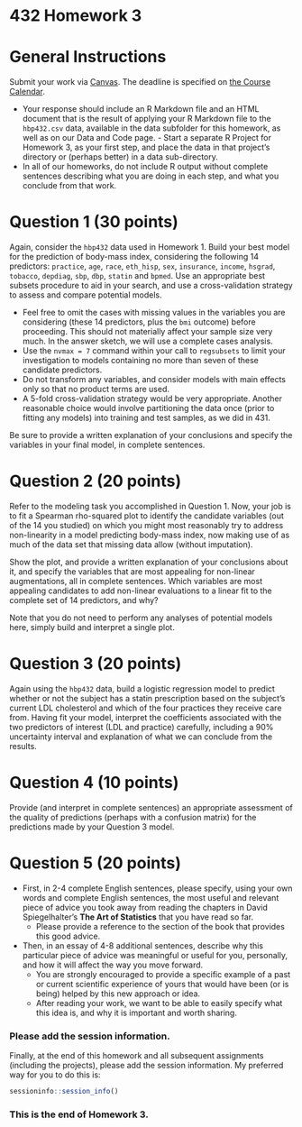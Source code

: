 432 Homework 3
================

# General Instructions

Submit your work via [Canvas](https://canvas.case.edu/). The deadline is
specified on [the Course
Calendar](https://github.com/THOMASELOVE/2020-432/blob/master/calendar.md).

  - Your response should include an R Markdown file and an HTML document
    that is the result of applying your R Markdown file to the
    `hbp432.csv` data, available in the data subfolder for this
    homework, as well as on our Data and Code page. - Start a separate R
    Project for Homework 3, as your first step, and place the data in
    that project’s directory or (perhaps better) in a data
    sub-directory.
  - In all of our homeworks, do not include R output without complete
    sentences describing what you are doing in each step, and what you
    conclude from that work.

# Question 1 (30 points)

Again, consider the `hbp432` data used in Homework 1. Build your best
model for the prediction of body-mass index, considering the following
14 predictors: `practice`, `age`, `race`, `eth_hisp`, `sex`,
`insurance`, `income`, `hsgrad`, `tobacco`, `depdiag`, `sbp`, `dbp`,
`statin` and `bpmed`. Use an appropriate best subsets procedure to aid
in your search, and use a cross-validation strategy to assess and
compare potential models.

  - Feel free to omit the cases with missing values in the variables you
    are considering (these 14 predictors, plus the `bmi` outcome) before
    proceeding. This should not materially affect your sample size very
    much. In the answer sketch, we will use a complete cases analysis.
  - Use the `nvmax = 7` command within your call to `regsubsets` to
    limit your investigation to models containing no more than seven of
    these candidate predictors.
  - Do not transform any variables, and consider models with main
    effects only so that no product terms are used.
  - A 5-fold cross-validation strategy would be very appropriate.
    Another reasonable choice would involve partitioning the data once
    (prior to fitting any models) into training and test samples, as we
    did in 431.

Be sure to provide a written explanation of your conclusions and specify
the variables in your final model, in complete sentences.

# Question 2 (20 points)

Refer to the modeling task you accomplished in Question 1. Now, your job
is to fit a Spearman rho-squared plot to identify the candidate
variables (out of the 14 you studied) on which you might most reasonably
try to address non-linearity in a model predicting body-mass index, now
making use of as much of the data set that missing data allow (without
imputation).

Show the plot, and provide a written explanation of your conclusions
about it, and specify the variables that are most appealing for
non-linear augmentations, all in complete sentences. Which variables are
most appealing candidates to add non-linear evaluations to a linear fit
to the complete set of 14 predictors, and why?

Note that you do not need to perform any analyses of potential models
here, simply build and interpret a single plot.

# Question 3 (20 points)

Again using the `hbp432` data, build a logistic regression model to
predict whether or not the subject has a statin prescription based on
the subject’s current LDL cholesterol and which of the four practices
they receive care from. Having fit your model, interpret the
coefficients associated with the two predictors of interest (LDL and
practice) carefully, including a 90% uncertainty interval and
explanation of what we can conclude from the results.

# Question 4 (10 points)

Provide (and interpret in complete sentences) an appropriate assessment
of the quality of predictions (perhaps with a confusion matrix) for the
predictions made by your Question 3 model.

# Question 5 (20 points)

  - First, in 2-4 complete English sentences, please specify, using your
    own words and complete English sentences, the most useful and
    relevant piece of advice you took away from reading the chapters in
    David Spiegelhalter’s **The Art of Statistics** that you have read
    so far.
      - Please provide a reference to the section of the book that
        provides this good advice.
  - Then, in an essay of 4-8 additional sentences, describe why this
    particular piece of advice was meaningful or useful for you,
    personally, and how it will affect the way you move forward.
      - You are strongly encouraged to provide a specific example of a
        past or current scientific experience of yours that would have
        been (or is being) helped by this new approach or idea.
      - After reading your work, we want to be able to easily specify
        what this idea is, and why it is important and worth sharing.

### Please add the session information.

Finally, at the end of this homework and all subsequent assignments
(including the projects), please add the session information. My
preferred way for you to do this is:

``` r
sessioninfo::session_info()
```

### This is the end of Homework 3.
